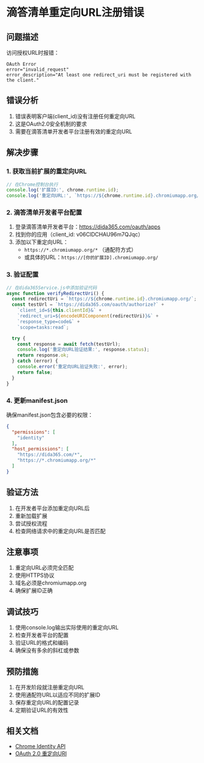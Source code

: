 # 滴答清单重定向URL注册错误

## 问题描述
访问授权URL时报错：
```
OAuth Error
error="invalid_request"
error_description="At least one redirect_uri must be registered with the client."
```

## 错误分析
1. 错误表明客户端(client_id)没有注册任何重定向URL
2. 这是OAuth2.0安全机制的要求
3. 需要在滴答清单开发者平台注册有效的重定向URL

## 解决步骤

### 1. 获取当前扩展的重定向URL
```javascript
// 在Chrome控制台执行
console.log('扩展ID:', chrome.runtime.id);
console.log('重定向URL:', `https://${chrome.runtime.id}.chromiumapp.org/`);
```

### 2. 滴答清单开发者平台配置
1. 登录滴答清单开发者平台：https://dida365.com/oauth/apps
2. 找到你的应用（client_id: v06ClDCHAU96m7QJqc）
3. 添加以下重定向URL：
   - `https://*.chromiumapp.org/*` （通配符方式）
   - 或具体的URL：`https://[你的扩展ID].chromiumapp.org/`

### 3. 验证配置
```javascript
// 在dida365Service.js中添加验证代码
async function verifyRedirectUri() {
  const redirectUri = `https://${chrome.runtime.id}.chromiumapp.org/`;
  const testUrl = `https://dida365.com/oauth/authorize?` +
    `client_id=${this.clientId}&` +
    `redirect_uri=${encodeURIComponent(redirectUri)}&` +
    `response_type=code&` +
    `scope=tasks:read`;

  try {
    const response = await fetch(testUrl);
    console.log('重定向URL验证结果:', response.status);
    return response.ok;
  } catch (error) {
    console.error('重定向URL验证失败:', error);
    return false;
  }
}
```

### 4. 更新manifest.json
确保manifest.json包含必要的权限：
```json
{
  "permissions": [
    "identity"
  ],
  "host_permissions": [
    "https://dida365.com/*",
    "https://*.chromiumapp.org/*"
  ]
}
```

## 验证方法
1. 在开发者平台添加重定向URL后
2. 重新加载扩展
3. 尝试授权流程
4. 检查网络请求中的重定向URL是否匹配

## 注意事项
1. 重定向URL必须完全匹配
2. 使用HTTPS协议
3. 域名必须是chromiumapp.org
4. 确保扩展ID正确

## 调试技巧
1. 使用console.log输出实际使用的重定向URL
2. 检查开发者平台的配置
3. 验证URL的格式和编码
4. 确保没有多余的斜杠或参数

## 预防措施
1. 在开发阶段就注册重定向URL
2. 使用通配符URL以适应不同的扩展ID
3. 保存重定向URL的配置记录
4. 定期验证URL的有效性

## 相关文档
- [Chrome Identity API](https://developer.chrome.com/docs/extensions/reference/identity/)
- [OAuth 2.0 重定向URI](https://tools.ietf.org/html/rfc6749#section-3.1.2) 